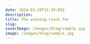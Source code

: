 ```yaml
---
date: 2024-03-20T15:39:05Z
description:
title: The winning stack for
slug:
coverImage: /images/blog/sample.jpg
image: /images/blog/sample.jpg
---
```

